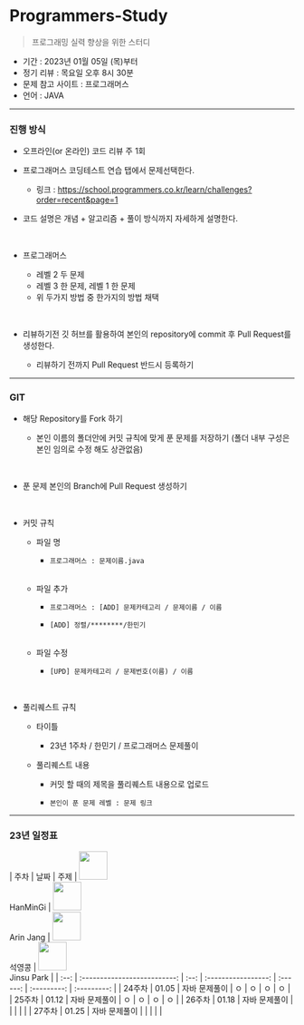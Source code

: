 # Programmers-Study
> 프로그래밍 실력 향상을 위한 스터디

- 기간 : 2023년 01월 05일 (목)부터
- 정기 리뷰 : 목요일 오후 8시 30분
- 문제 참고 사이트 : 프로그래머스
- 언어 : JAVA
***

### 진행 방식
- 오프라인(or 온라인) 코드 리뷰 주 1회
- 프로그래머스 코딩테스트 연습 탭에서 문제선택한다.
    - 링크 : https://school.programmers.co.kr/learn/challenges?order=recent&page=1

- 코드 설명은 개념 + 알고리즘 + 풀이 방식까지 자세하게 설명한다.
</br>

- 프로그래머스 

    - 레벨 2 두 문제
    - 레벨 3 한 문제, 레벨 1 한 문제
    - 위 두가지 방법 중 한가지의 방법 채택
</br>

- 리뷰하기전 깃 허브를 활용하여 본인의 repository에 commit 후 Pull Request를 생성한다.

    - 리뷰하기 전까지 Pull Request 반드시 등록하기

***

### GIT
- 해당 Repository를 Fork 하기

    - 본인 이름의 폴더안에 커밋 규칙에 맞게 푼 문제를 저장하기 (폴더 내부 구성은 본인 임의로 수정 해도 상관없음)
</br>

- 푼 문제 본인의 Branch에 Pull Request 생성하기
</br>

- 커밋 규칙
    - 파일 명
        -     프로그래머스 : 문제이름.java
    </br>
        
    - 파일 추가
        -     프로그래머스 : [ADD] 문제카테고리 / 문제이름 / 이름
        -     [ADD] 정렬/********/한민기
    </br>
    
    - 파일 수정
        -     [UPD] 문제카테고리 / 문제번호(이름) / 이름
    </br>

- 풀리퀘스트 규칙
    - 타이틀
        -    23년 1주차 / 한민기 / 프로그래머스 문제풀이
    
    - 풀리퀘스트 내용
        - 커밋 할 때의 제목을 풀리퀘스트 내용으로 업로드
        
        -     본인이 푼 문제 레벨 : 문제 링크 
***

### 23년 일정표
| 주차 | 날짜 | 주제 |  <img src="https://avatars.githubusercontent.com/u/22022390?v=4" width="50" height="50"> </br> HanMinGi | <img src="https://avatars.githubusercontent.com/u/108451317?v=4" width="50" height="50"> </br> Arin Jang | <img src="https://avatars.githubusercontent.com/u/70892588?v=4" width="50" height="50"> </br> 석영콩  | 
<img src="https://avatars.githubusercontent.com/u/56360477?v=4" width="50" height="50"> </br> Jinsu Park |
| :--: | :--------------------------: | :--: | :-----------------: | :------:  | :---------:  | :---------:  |
| 24주차 | 01.05 | 자바 문제풀이 | ㅇ | ㅇ | ㅇ | ㅇ | 
| 25주차 | 01.12 | 자바 문제풀이 | ㅇ | ㅇ | ㅇ | ㅇ | 
| 26주차 | 01.18 | 자바 문제풀이 |  |  |  |  | 
| 27주차 | 01.25 | 자바 문제풀이 |  |  |  |  | 
